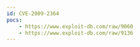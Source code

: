 ```yaml
---
id: CVE-2009-2364
pocs:
    - https://www.exploit-db.com/raw/9060
    - https://www.exploit-db.com/raw/9136
---
```

